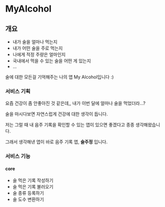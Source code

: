 # MyAlcohol

## 개요
- 내가 술을 얼마나 먹는지
- 내가 어떤 술을 주로 먹는지
- 나에게 적정 주량은 얼마인지
- 국내에서 먹을 수 있는 술을 어떤 게 있는지
- ...


술에 대한 모든걸 기억해주는 나의 앱 My Alcohol입니다 :)


### 서비스 기획
요즘 건강이 좀 안좋아진 것 같은데,, 내가 이번 달에 얼마나 술을 먹었더라…?

술을 마시다보면 자연스럽게 건강에 대한 생각이 듭니다.

저는 그럴 때 내 음주 기록을 확인할 수 있는 앱이 있으면 좋겠다고 종종 생각해왔습니다.

그래서 생각해낸 앱이 바로 음주 기록 앱, **술주정** 입니다.


### 서비스 기능

#### core
- 술 먹은 기록 작성하기
- 술 먹은 기록 불러오기
- 술 종류 등록하기
- 술 도수 변환하기

